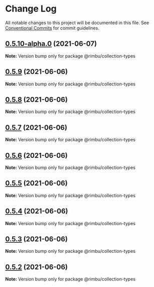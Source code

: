 # Change Log

All notable changes to this project will be documented in this file.
See [Conventional Commits](https://conventionalcommits.org) for commit guidelines.

## [0.5.10-alpha.0](https://github.com/rimbu-org/rimbu/compare/@rimbu/collection-types@0.5.9...@rimbu/collection-types@0.5.10-alpha.0) (2021-06-07)

**Note:** Version bump only for package @rimbu/collection-types





## [0.5.9](https://github.com/rimbu-org/rimbu/compare/@rimbu/collection-types@0.5.8...@rimbu/collection-types@0.5.9) (2021-06-06)

**Note:** Version bump only for package @rimbu/collection-types





## [0.5.8](https://github.com/rimbu-org/rimbu/compare/@rimbu/collection-types@0.5.7...@rimbu/collection-types@0.5.8) (2021-06-06)

**Note:** Version bump only for package @rimbu/collection-types





## [0.5.7](https://github.com/rimbu-org/rimbu/compare/@rimbu/collection-types@0.5.6...@rimbu/collection-types@0.5.7) (2021-06-06)

**Note:** Version bump only for package @rimbu/collection-types





## [0.5.6](https://github.com/rimbu-org/rimbu/compare/@rimbu/collection-types@0.5.5...@rimbu/collection-types@0.5.6) (2021-06-06)

**Note:** Version bump only for package @rimbu/collection-types





## [0.5.5](https://github.com/rimbu-org/rimbu/compare/@rimbu/collection-types@0.5.4...@rimbu/collection-types@0.5.5) (2021-06-06)

**Note:** Version bump only for package @rimbu/collection-types





## [0.5.4](https://github.com/rimbu-org/rimbu/compare/@rimbu/collection-types@0.5.3...@rimbu/collection-types@0.5.4) (2021-06-06)

**Note:** Version bump only for package @rimbu/collection-types





## [0.5.3](https://github.com/rimbu-org/rimbu/compare/@rimbu/collection-types@0.5.2...@rimbu/collection-types@0.5.3) (2021-06-06)

**Note:** Version bump only for package @rimbu/collection-types





## [0.5.2](https://github.com/rimbu-org/rimbu/compare/@rimbu/collection-types@0.5.1...@rimbu/collection-types@0.5.2) (2021-06-06)

**Note:** Version bump only for package @rimbu/collection-types
